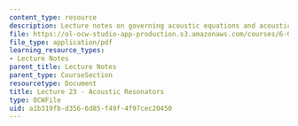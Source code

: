 ```yaml
---
content_type: resource
description: Lecture notes on governing acoustic equations and acoustic resonators.
file: https://ol-ocw-studio-app-production.s3.amazonaws.com/courses/6-013-electromagnetics-and-applications-fall-2005/a1b319fbd3566d85f49f4f97cec20450_lec23.pdf
file_type: application/pdf
learning_resource_types:
- Lecture Notes
parent_title: Lecture Notes
parent_type: CourseSection
resourcetype: Document
title: Lecture 23 - Acoustic Resonators
type: OCWFile
uid: a1b319fb-d356-6d85-f49f-4f97cec20450
---
```

